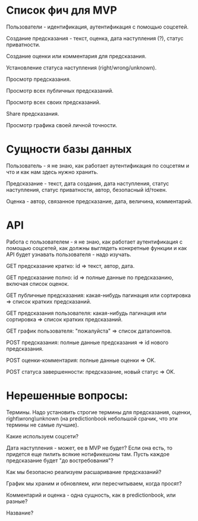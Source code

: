 # Список фич для MVP

Пользователи - идентификация, аутентификация с помощью соцсетей.

Создание предсказания - текст, оценка, дата наступления (?), статус приватности.

Создание оценки или комментария для предсказания.

Установление статуса наступления (right/wrong/unknown).

Просмотр предсказания.

Просмотр всех публичных предсказаний.

Просмотр всех своих предсказаний.

Share предсказания.

Просмотр графика своей личной точности.

# Сущности базы данных

Пользователь - я не знаю, как работает аутентификация по соцсетям и что и как нам здесь нужно хранить.

Предсказание - текст, дата создания, дата наступления, статус наступления, статус приватности, автор, безопасный id/токен.

Оценка - автор, связанное предсказание, дата, величина, комментарий.

# API

Работа с пользователем - я не знаю, как работает аутентификация с помощью соцсетей, как должны выглядеть конкретные функции и как API будет узнавать пользователя - надо изучать.

GET предсказание кратко: id => текст, автор, дата.

GET предсказание полно: id => полные данные по предсказанию, включая список оценок.

GET публичные предсказания: какая-нибудь пагинация или сортировка => список кратких предсказаний.

GET предсказания пользователя: какая-нибудь пагинация или сортировка => список кратких предсказаний.

GET график пользователя: "пожалуйста" => список датапоинтов.

POST предсказания: полные данные предсказания => id нового предсказания.

POST оценки-комментария: полные данные оценки => OK.

POST статуса завершенности: предсказание, новый статус => OK.


# Нерешенные вопросы:

Термины. Надо установить строгие термины для предсказания, оценки, right\wrong\unknown (на predictionbook небольшой срачик, что эти термины не самые лучшие).

Какие используем соцсети?

Дата наступления - может, ее в MVP не будет? Если она есть, то придется еще пилить всякие нотификешоны там. Пусть каждое предсказание будет "до востребования"?

Как мы безопасно реализуем расшаривание предсказаний?

График мы храним и обновляем, или пересчитываем, когда просят?

Комментарий и оценка - одна сущность, как в predictionbook, или разные?

Название?
